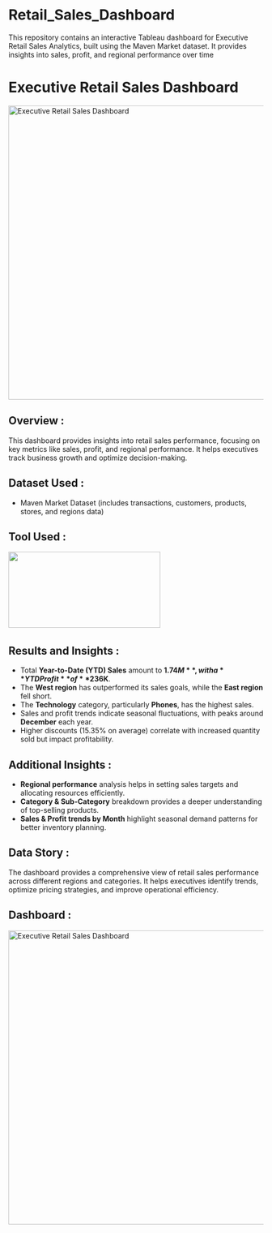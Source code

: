 # Retail_Sales_Dashboard
This repository contains an interactive Tableau dashboard for Executive Retail Sales Analytics, built using the Maven Market dataset. It provides insights into sales, profit, and regional performance over time

# Executive Retail Sales Dashboard
<img src="Dashboard.png" alt="Executive Retail Sales Dashboard" width="1080" height="580">

## Overview :  
This dashboard provides insights into retail sales performance, focusing on key metrics like sales, profit, and regional performance. It helps executives track business growth and optimize decision-making.

## Dataset Used :  
- Maven Market Dataset (includes transactions, customers, products, stores, and regions data)

## Tool Used :  
<img src="./tableau-logo.png" width="300" height="150"/>&nbsp;

## Results and Insights :  
- Total **Year-to-Date (YTD) Sales** amount to **$1.74M**, with a **YTD Profit** of **$236K**.  
- The **West region** has outperformed its sales goals, while the **East region** fell short.  
- The **Technology** category, particularly **Phones**, has the highest sales.  
- Sales and profit trends indicate seasonal fluctuations, with peaks around **December** each year.  
- Higher discounts (15.35% on average) correlate with increased quantity sold but impact profitability.  

## Additional Insights :  
- **Regional performance** analysis helps in setting sales targets and allocating resources efficiently.  
- **Category & Sub-Category** breakdown provides a deeper understanding of top-selling products.  
- **Sales & Profit trends by Month** highlight seasonal demand patterns for better inventory planning.  

## Data Story :  
The dashboard provides a comprehensive view of retail sales performance across different regions and categories. It helps executives identify trends, optimize pricing strategies, and improve operational efficiency.  

## Dashboard :  
<img src="Dashboard.png" alt="Executive Retail Sales Dashboard" width="1080" height="580">


